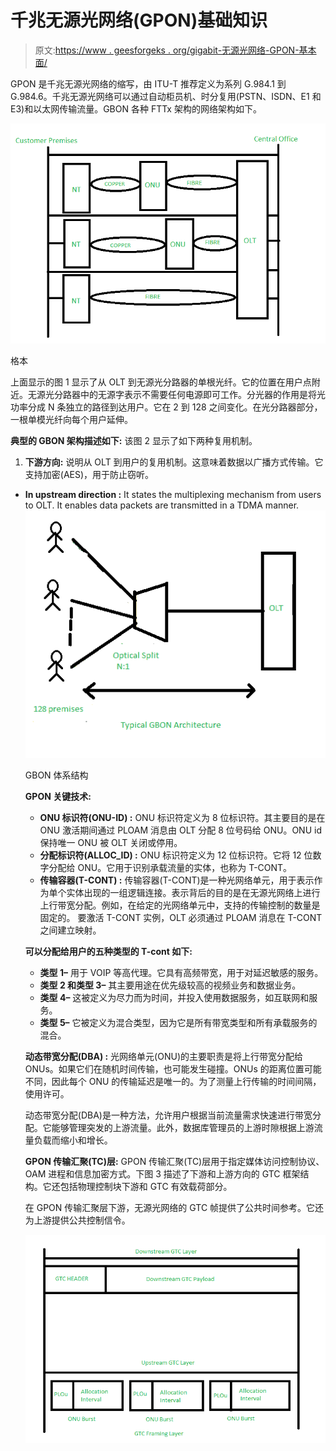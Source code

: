 # 千兆无源光网络(GPON)基础知识

> 原文:[https://www . geesforgeks . org/gigabit-无源光网络-GPON-基本面/](https://www.geeksforgeeks.org/gigabit-passive-optical-networks-gpon-fundamentals/)

GPON 是千兆无源光网络的缩写，由 ITU-T 推荐定义为系列 G.984.1 到 G.984.6。千兆无源光网络可以通过自动柜员机、时分复用(PSTN、ISDN、E1 和 E3)和以太网传输流量。GBON 各种 FTTx 架构的网络架构如下。

![](img/26cae92bb8a8ba3e1ea8de3b56d488b6.png)

格本

上面显示的图 1 显示了从 OLT 到无源光分路器的单根光纤。它的位置在用户点附近。无源光分路器中的无源字表示不需要任何电源即可工作。分光器的作用是将光功率分成 N 条独立的路径到达用户。它在 2 到 128 之间变化。在光分路器部分，一根单模光纤向每个用户延伸。

**典型的 GBON 架构描述如下:**
该图 2 显示了如下两种复用机制。

1.  **下游方向:**
    说明从 OLT 到用户的复用机制。这意味着数据以广播方式传输。它支持加密(AES)，用于防止窃听。

*   **In upstream direction :**
    It states the multiplexing mechanism from users to OLT. It enables data packets are transmitted in a TDMA manner.![](img/f77316371335655cef6a190cd599ec80.png)

    GBON 体系结构

    **GPON 关键技术:**

    *   **ONU 标识符(ONU-ID) :**
        ONU 标识符定义为 8 位标识符。其主要目的是在 ONU 激活期间通过 PLOAM 消息由 OLT 分配 8 位号码给 ONU。ONU id 保持唯一 ONU 被 OLT 关闭或停用。
    *   **分配标识符(ALLOC_ID) :**
        ONU 标识符定义为 12 位标识符。它将 12 位数字分配给 ONU。它用于识别承载流量的实体，也称为 T-CONT。
    *   **传输容器(T-CONT) :**
        传输容器(T-CONT)是一种光网络单元，用于表示作为单个实体出现的一组逻辑连接。表示背后的目的是在无源光网络上进行上行带宽分配。例如，在给定的光网络单元中，支持的传输控制的数量是固定的。
        要激活 T-CONT 实例，OLT 必须通过 PLOAM 消息在 T-CONT 之间建立映射。

    **可以分配给用户的五种类型的 T-cont 如下:**

    *   **类型 1–**
        用于 VOIP 等高代理。它具有高频带宽，用于对延迟敏感的服务。
    *   **类型 2 和类型 3–**
        其主要用途在优先级较高的视频业务和数据业务。
    *   **类型 4–**
        这被定义为尽力而为时间，并投入使用数据服务，如互联网和服务。
    *   **类型 5–**
        它被定义为混合类型，因为它是所有带宽类型和所有承载服务的混合。

    **动态带宽分配(DBA) :**
    光网络单元(ONU)的主要职责是将上行带宽分配给 ONUs。如果它们在随机时间传输，也可能发生碰撞。ONUs 的距离位置可能不同，因此每个 ONU 的传输延迟是唯一的。为了测量上行传输的时间间隔，使用许可。

    动态带宽分配(DBA)是一种方法，允许用户根据当前流量需求快速进行带宽分配。它能够管理突发的上游流量。此外，数据库管理员的上游时隙根据上游流量负载而缩小和增长。

    **GPON 传输汇聚(TC)层:**
    GPON 传输汇聚(TC)层用于指定媒体访问控制协议、OAM 进程和信息加密方式。下图 3 描述了下游和上游方向的 GTC 框架结构。它还包括物理控制块下游和 GTC 有效载荷部分。

    在 GPON 传输汇聚层下游，无源光网络的 GTC 帧提供了公共时间参考。它还为上游提供公共控制信令。

    ![](img/a90d98a260a36fa8d39fcd7ead91d5cf.png)